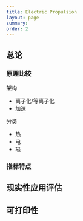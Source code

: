 ```yaml
---
title: Electric Propulsion
layout: page
summary: 
order: 2
---
```


## 总论

### 原理比较

架构

* 离子化/等离子化
* 加速

分类
* 热
* 电
* 磁

### 指标特点

## 现实性应用评估

## 可打印性